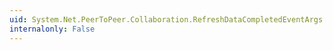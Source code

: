 ```yaml
---
uid: System.Net.PeerToPeer.Collaboration.RefreshDataCompletedEventArgs.PeerEndPoint
internalonly: False
---
```

